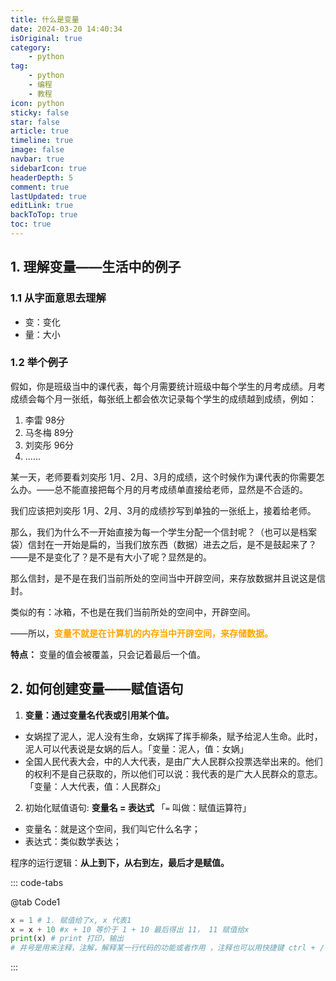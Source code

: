 ```yaml
---
title: 什么是变量
date: 2024-03-20 14:40:34
isOriginal: true
category:
    - python
tag:
    - python
    - 编程
    - 教程
icon: python
sticky: false
star: false
article: true
timeline: true
image: false
navbar: true
sidebarIcon: true
headerDepth: 5
comment: true
lastUpdated: true
editLink: true
backToTop: true
toc: true
---
```


## 1. 理解变量——生活中的例子

### 1.1 从字面意思去理解

- 变：变化
- 量：大小

### 1.2 举个例子

假如，你是班级当中的课代表，每个月需要统计班级中每个学生的月考成绩。月考成绩会每个月一张纸，每张纸上都会依次记录每个学生的成绩越到成绩，例如：

1. 李雷    98分
2. 马冬梅    89分
3. 刘奕彤     96分
4. ......

某一天，老师要看刘奕彤 1月、2月、3月的成绩，这个时候作为课代表的你需要怎么办。——总不能直接把每个月的月考成绩单直接给老师，显然是不合适的。

我们应该把刘奕彤 1月、2月、3月的成绩抄写到单独的一张纸上，接着给老师。

那么，我们为什么不一开始直接为每一个学生分配一个信封呢？（也可以是档案袋）信封在一开始是扁的，当我们放东西（数据）进去之后，是不是鼓起来了？——是不是变化了？是不是有大小了呢？显然是的。

那么信封，是不是在我们当前所处的空间当中开辟空间，来存放数据并且说这是信封。

类似的有：冰箱，不也是在我们当前所处的空间中，开辟空间。

——所以，**<span style="color: orange">变量不就是在计算机的内存当中开辟空间，来存储数据。</span>**

**特点：** 变量的值会被覆盖，只会记着最后一个值。

## 2. 如何创建变量——赋值语句

1. **变量：通过变量名代表或引用某个值。**

- 女娲捏了泥人，泥人没有生命，女娲挥了挥手柳条，赋予给泥人生命。此时，泥人可以代表说是女娲的后人。「变量：泥人，值：女娲」
- 全国人民代表大会，中的人大代表，是由广大人民群众投票选举出来的。他们的权利不是自己获取的，所以他们可以说：我代表的是广大人民群众的意志。「变量：人大代表，值：人民群众」

2. 初始化赋值语句: **变量名 = 表达式** 「`=` 叫做：赋值运算符」

- 变量名：就是这个空间，我们叫它什么名字；
- 表达式：类似数学表达；

程序的运行逻辑：**从上到下，从右到左，最后才是赋值。**

::: code-tabs



@tab Code1

```python
x = 1 # 1. 赋值给了x, x 代表1
x = x + 10 #x + 10 等价于 1 + 10 最后得出 11， 11 赋值给x
print(x) # print 打印，输出
# 井号是用来注释，注解，解释某一行代码的功能或者作用 ，注释也可以用快捷键 ctrl + /
```

:::